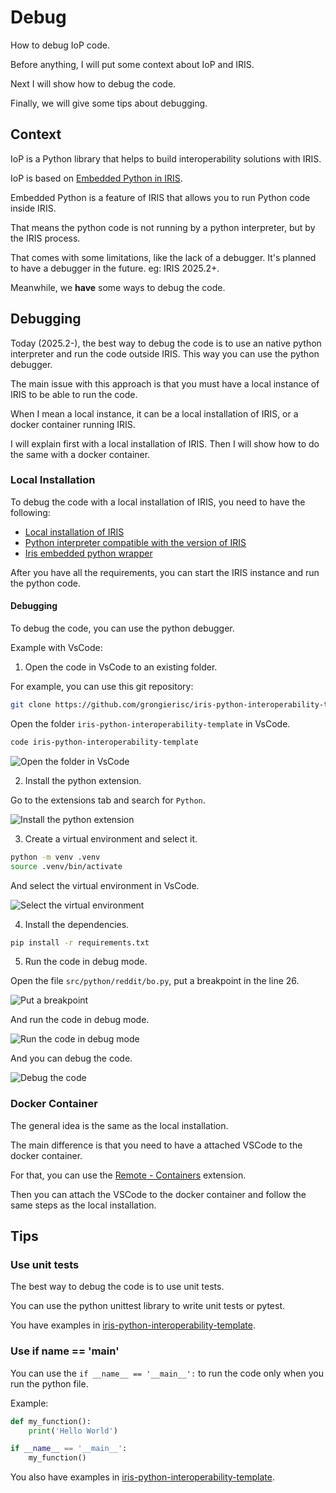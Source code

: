 # Debug

How to debug IoP code. 

Before anything, I will put some context about IoP and IRIS.

Next I will show how to debug the code.

Finally, we will give some tips about debugging.

## Context

IoP is a Python library that helps to build interoperability solutions with IRIS.

IoP is based on [Embedded Python in IRIS](https://docs.intersystems.com/iris20243/csp/docbook/DocBook.UI.Page.cls?KEY=AFL_epython).

Embedded Python is a feature of IRIS that allows you to run Python code inside IRIS.

That means the python code is not running by a python interpreter, but by the IRIS process.

That comes with some limitations, like the lack of a debugger. It's planned to have a debugger in the future. eg: IRIS 2025.2+.

Meanwhile, we **have** some ways to debug the code.

## Debugging

Today (2025.2-), the best way to debug the code is to use an native python interpreter and run the code outside IRIS. This way you can use the python debugger.

The main issue with this approach is that you must have a local instance of IRIS to be able to run the code.

When I mean a local instance, it can be a local installation of IRIS, or a docker container running IRIS.

I will explain first with a local installation of IRIS. Then I will show how to do the same with a docker container.

### Local Installation

To debug the code with a local installation of IRIS, you need to have the following:

- [Local installation of IRIS](https://docs.intersystems.com/irislatest/csp/docbook/Doc.View.cls?KEY=PAGE_deployment_install)
- [Python interpreter compatible with the version of IRIS](https://docs.intersystems.com/iris20243/csp/docbook/Doc.View.cls?KEY=GEPYTHON_prereqs#GEPYTHON_prereqs_version)
- [Iris embedded python wrapper](https://github.com/grongierisc/iris-embedded-python-wrapper)

After you have all the requirements, you can start the IRIS instance and run the python code.

#### Debugging

To debug the code, you can use the python debugger.

Example with VsCode:

1. Open the code in VsCode to an existing folder.

For example, you can use this git repository:

```bash
git clone https://github.com/grongierisc/iris-python-interoperability-template
```

Open the folder `iris-python-interoperability-template` in VsCode.

```bash
code iris-python-interoperability-template
```

![Open the folder in VsCode](./img/vscode_open.png)

2. Install the python extension.

Go to the extensions tab and search for `Python`.

![Install the python extension](./img/vscode_python_extension.png)

3. Create a virtual environment and select it.

```bash
python -m venv .venv
source .venv/bin/activate
```

And select the virtual environment in VsCode.

![Select the virtual environment](./img/vscode_select_venv.png)

4. Install the dependencies.

```bash
pip install -r requirements.txt
```

5. Run the code in debug mode.

Open the file `src/python/reddit/bo.py`, put a breakpoint in the line 26.

![Put a breakpoint](./img/vscode_breakpoint.png)

And run the code in debug mode.

![Run the code in debug mode](./img/vscode_debug.png)

And you can debug the code.

![Debug the code](./img/vscode_debugging.png)

### Docker Container

The general idea is the same as the local installation.

The main difference is that you need to have a attached VSCode to the docker container.

For that, you can use the [Remote - Containers](https://marketplace.visualstudio.com/items?itemName=ms-vscode-remote.remote-containers) extension.

Then you can attach the VSCode to the docker container and follow the same steps as the local installation.

## Tips

### Use unit tests

The best way to debug the code is to use unit tests.

You can use the python unittest library to write unit tests or pytest.

You have examples in [iris-python-interoperability-template](https://github.com/grongierisc/iris-python-interoperability-template/tree/master/src/python/tests).

### Use if __name__ == '__main__'

You can use the `if __name__ == '__main__':` to run the code only when you run the python file.

Example:

```python
def my_function():
    print('Hello World')

if __name__ == '__main__':
    my_function()
```

You also have examples in [iris-python-interoperability-template](https://github.com/grongierisc/iris-python-interoperability-template/blob/master/src/python/reddit/bo.py#L86).





